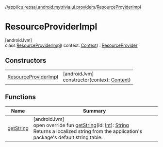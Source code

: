 //[app](../../../index.md)/[icu.repsaj.android.mytrivia.ui.providers](../index.md)/[ResourceProviderImpl](index.md)

# ResourceProviderImpl

[androidJvm]\
class [ResourceProviderImpl](index.md)(
context: [Context](https://developer.android.com/reference/kotlin/android/content/Context.html)) : [ResourceProvider](../-resource-provider/index.md)

## Constructors

|                                                    |                                                                                                                              |
|----------------------------------------------------|------------------------------------------------------------------------------------------------------------------------------|
| [ResourceProviderImpl](-resource-provider-impl.md) | [androidJvm]<br>constructor(context: [Context](https://developer.android.com/reference/kotlin/android/content/Context.html)) |

## Functions

| Name                       | Summary                                                                                                                                                                                                                                                                                                             |
|----------------------------|---------------------------------------------------------------------------------------------------------------------------------------------------------------------------------------------------------------------------------------------------------------------------------------------------------------------|
| [getString](get-string.md) | [androidJvm]<br>open override fun [getString](get-string.md)(id: [Int](https://kotlinlang.org/api/latest/jvm/stdlib/kotlin/-int/index.html)): [String](https://kotlinlang.org/api/latest/jvm/stdlib/kotlin/-string/index.html)<br>Returns a localized string from the application's package's default string table. |
